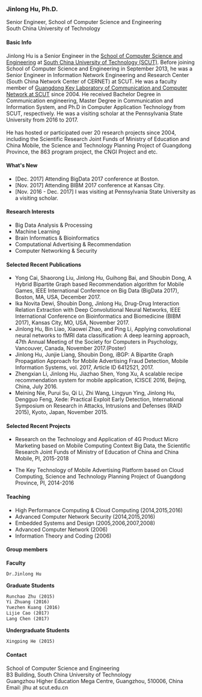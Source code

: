 
### Jinlong Hu, Ph.D.
Senior Engineer, School of Computer Science and Engineering <br>
South China University of Technology

 
#### Basic Info
Jinlong Hu is a Senior Engineer in the <a href="http://cs.scut.edu.cn/"> School of Computer Science and Engineering</a> at <a href="http://www.scut.edu.cn/">South China University of Technology (SCUT)</a>. Before joining School of Computer Science and Engineering in September 2013, he was a Senior Engineer in Information Network Engineering and Research Center (South China Network Center of CERNET) at SCUT. He was a faculty member of <a href="http://ccnl.scut.edu.cn/">Guangdong Key Laboratory of Communication and Computer Network at SCUT</a> since 2004. He received Bachelor Degree in Communication engineering, Master Degree in Communication and Information System, and Ph.D in Computer Application Technology from SCUT, respectively. He was a visiting scholar at the Pennsylvania State University from 2016 to 2017.
<br>
<br>
He has hosted or participated over 20 research projects since 2004, including the Scientific Research Joint Funds of Ministry of Education and China Mobile, the Science and Technology Planning Project of Guangdong Province, the 863 program project, the CNGI Project and etc. 

#### What's New
<ul>
<li>[Dec. 2017] Attending BigData 2017 conference at Boston.</li>
<li>[Nov. 2017] Attending BIBM 2017 conference at Kansas City.</li>
<li>[Nov. 2016 - Dec. 2017] I was visiting at Pennsylvania State University as a visiting scholar.</li>
</ul>

 
#### Research Interests

<ul>
<li>Big Data Analysis & Processing</li>
<li>Machine Learning</li>
<li>Brain Informatics & Bioinformatics</li>
<li>Computational Advertising & Recommendation</li>
<li>Computer Networking & Security</li>
</ul>

#### Selected Recent Publications

<ul>
<li>Yong Cai, Shaorong Liu, Jinlong Hu, Guihong Bai, and Shoubin Dong, A Hybrid Bipartite Graph based Recommendation algorithm for Mobile Games, IEEE International Conference on Big Data (BigData 2017), Boston, MA, USA, December 2017.</li>
<li>Ika Novita Dewi, Shoubin Dong, Jinlong Hu, Drug-Drug Interaction Relation Extraction with Deep Convolutional Neural Networks, IEEE International Conference on Bioinformatics and Biomedicine (BIBM 2017), Kansas City, MO, USA, November 2017.</li>
<li>Jinlong Hu, Bin Liao, Xiaowei Zhao, and Ping Li, Applying convolutional neural networks to fMRI data classification: A deep learning approach, 47th Annual Meeting of the Society for Computers in Psychology, Vancouver, Canada, November 2017.(Poster)</li>
<li>Jinlong Hu, Junjie Liang, Shoubin Dong, iBGP: A Bipartite Graph Propagation Approach for Mobile Advertising Fraud Detection, Mobile Information Systems, vol. 2017, Article ID 6412521, 2017. </li>
<li>Zhengxian Li, Jinlong Hu, Jiazhao Shen, Yong Xu, A scalable recipe recommendation system for mobile application, ICISCE 2016, Beijing, China, July 2016.</li>
<li>Meining Nie, Purui Su, Qi Li, Zhi Wang, Lingyun Ying, Jinlong Hu, Dengguo Feng, Xede: Practical Exploit Early Detection, International Symposium on Research in Attacks, Intrusions and Defenses (RAID 2015), Kyoto, Japan, November 2015.</li>
</ul>

#### Selected Recent Projects

<ul>
<li>Research on the Technology and Application of 4G Product Micro Marketing based on Mobile Computing Context Big Data, the Scientific Research Joint Funds of Ministry of Education of China and China Mobile, PI, 2015-2018
</li></ul>

<ul>
<li>The Key Technology of Mobile Advertising Platform based on Cloud Computing, Science and Technology Planning Project of Guangdong Province, PI, 2014-2016
</li></ul>



#### Teaching

<ul><li>High Performance Computing & Cloud Computing (2014,2015,2016)</li>  
<li>Advanced Computer Network Security (2014,2015,2016)</li>
<li>Embedded Systems and Design (2005,2006,2007,2008)</li>
<li>Advanced Computer Network (2006)</li>
<li>Information Theory and Coding (2006)
</li></ul>

#### Group members
**Faculty**

```markdown
Dr.Jinlong Hu
```

**Graduate Students**  
  
```markdown
Runchao Zhu (2015) 
Yi Zhuang (2016) 
Yuezhen Kuang (2016) 
Lijie Cao (2017) 
Lang Chen (2017)
```

**Undergraduate Students**  
  
  ```markdown
Xingping He (2015)
  ```

#### Contact
School of Computer Science and Engineering<br>
B3 Building, South China University of Technology<br>
Guangzhou Higher Education Mega Centre, Guangzhou, 510006, China <br>
Email: jlhu at scut.edu.cn 




